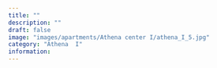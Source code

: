 ```yaml
---
title: ""
description: ""
draft: false
image: "images/apartments/Athena center I/athena_I_5.jpg"
category: "Athena  I"
information:
---
```

